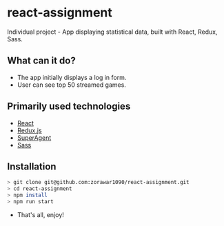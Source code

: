 # react-assignment
Individual project - App displaying statistical data, built with React, Redux, Sass.

## What can it do?
-   The app initially displays a log in form. 
-   User can see top 50 streamed games.

## Primarily used technologies

-   [React](https://reactjs.org/)
-   [Redux.js](https://redux.js.org/)
-   [SuperAgent](https://visionmedia.github.io/superagent/)
-   [Sass](https://sasslang.com/)

## Installation
   
```bash
> git clone git@github.com:zorawar1090/react-assignment.git
> cd react-assignment
> npm install
> npm run start
```
-   That's all, enjoy!
